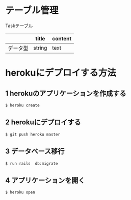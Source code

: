 # テーブル管理

Taskテーブル

|  | title | content |
| --- | --- | --- |
| データ型 | string | text |


# herokuにデプロイする方法
## 1 herokuのアプリケーションを作成する　
```
$ heroku create
```
## 2 herokuにデプロイする
```
$ git push heroku master
```

## 3 データベース移行
```
$ run rails  db:migrate
```

## 4 アプリケーションを開く
```
$ heroku open
```
